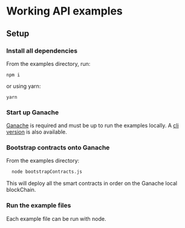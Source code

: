 # Working API examples

## Setup

### Install all dependencies

From the examples directory, run:

    npm i

or using yarn:

    yarn

### Start up Ganache

[Ganache](https://truffleframework.com/ganache) is required and must be up to run the examples locally. A [cli version](https://github.com/trufflesuite/ganache-cli) is also available.

### Bootstrap contracts onto Ganache

From the examples directory:

```bash
  node bootstrapContracts.js
```

This will deploy all the smart contracts in order on the Ganache local blockChain.

### Run the example files

Each example file can be run with node.
